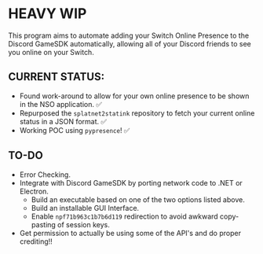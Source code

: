 # HEAVY WIP
This program aims to automate adding your Switch Online Presence to the Discord GameSDK automatically, allowing all of your Discord friends to see you online on your Switch.

## CURRENT STATUS:
* Found work-around to allow for your own online presence to be shown in the NSO application. ✅
* Repurposed the `splatnet2statink` repository to fetch your current online status in a JSON format. ✅
* Working POC using `pypresence`! ✅

## TO-DO
* Error Checking.
* Integrate with Discord GameSDK by porting network code to .NET or Electron.
  * Build an executable based on one of the two options listed above.
  * Build an installable GUI Interface.
  * Enable `npf71b963c1b7b6d119` redirection to avoid awkward copy-pasting of session keys.
* Get permission to actually be using some of the API's and do proper crediting!!
